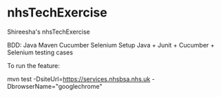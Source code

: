 # nhsTechExercise
Shireesha's nhsTechExercise

BDD: Java Maven Cucumber Selenium Setup
Java + Junit + Cucumber + Selenium testing cases

To run the feature:

mvn test -DsiteUrl=https://services.nhsbsa.nhs.uk -DbrowserName="googlechrome"
